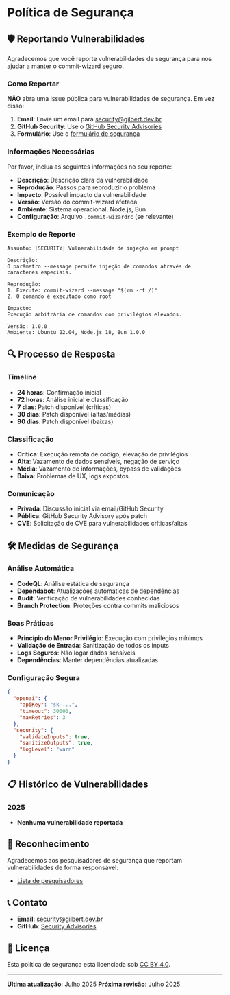 # Política de Segurança

## 🛡️ Reportando Vulnerabilidades

Agradecemos que você reporte vulnerabilidades de segurança para nos ajudar a manter o commit-wizard seguro.

### Como Reportar

**NÃO** abra uma issue pública para vulnerabilidades de segurança. Em vez disso:

1. **Email**: Envie um email para [security@gilbert.dev.br](mailto:security@gilbert.dev.br)
2. **GitHub Security**: Use o [GitHub Security Advisories](https://github.com/gilbert-oliveira/commit-wizard/security/advisories)
3. **Formulário**: Use o [formulário de segurança](https://github.com/gilbert-oliveira/commit-wizard/security/advisories/new)

### Informações Necessárias

Por favor, inclua as seguintes informações no seu reporte:

- **Descrição**: Descrição clara da vulnerabilidade
- **Reprodução**: Passos para reproduzir o problema
- **Impacto**: Possível impacto da vulnerabilidade
- **Versão**: Versão do commit-wizard afetada
- **Ambiente**: Sistema operacional, Node.js, Bun
- **Configuração**: Arquivo `.commit-wizardrc` (se relevante)

### Exemplo de Reporte

```
Assunto: [SECURITY] Vulnerabilidade de injeção em prompt

Descrição:
O parâmetro --message permite injeção de comandos através de caracteres especiais.

Reprodução:
1. Execute: commit-wizard --message "$(rm -rf /)"
2. O comando é executado como root

Impacto:
Execução arbitrária de comandos com privilégios elevados.

Versão: 1.0.0
Ambiente: Ubuntu 22.04, Node.js 18, Bun 1.0.0
```

## 🔍 Processo de Resposta

### Timeline

- **24 horas**: Confirmação inicial
- **72 horas**: Análise inicial e classificação
- **7 dias**: Patch disponível (críticas)
- **30 dias**: Patch disponível (altas/médias)
- **90 dias**: Patch disponível (baixas)

### Classificação

- **Crítica**: Execução remota de código, elevação de privilégios
- **Alta**: Vazamento de dados sensíveis, negação de serviço
- **Média**: Vazamento de informações, bypass de validações
- **Baixa**: Problemas de UX, logs expostos

### Comunicação

- **Privada**: Discussão inicial via email/GitHub Security
- **Pública**: GitHub Security Advisory após patch
- **CVE**: Solicitação de CVE para vulnerabilidades críticas/altas

## 🛠️ Medidas de Segurança

### Análise Automática

- **CodeQL**: Análise estática de segurança
- **Dependabot**: Atualizações automáticas de dependências
- **Audit**: Verificação de vulnerabilidades conhecidas
- **Branch Protection**: Proteções contra commits maliciosos

### Boas Práticas

- **Princípio do Menor Privilégio**: Execução com privilégios mínimos
- **Validação de Entrada**: Sanitização de todos os inputs
- **Logs Seguros**: Não logar dados sensíveis
- **Dependências**: Manter dependências atualizadas

### Configuração Segura

```json
{
  "openai": {
    "apiKey": "sk-...",
    "timeout": 30000,
    "maxRetries": 3
  },
  "security": {
    "validateInputs": true,
    "sanitizeOutputs": true,
    "logLevel": "warn"
  }
}
```

## 📋 Histórico de Vulnerabilidades

### 2025

- **Nenhuma vulnerabilidade reportada**

## 🤝 Reconhecimento

Agradecemos aos pesquisadores de segurança que reportam vulnerabilidades de forma responsável:

- [Lista de pesquisadores](https://github.com/gilbert-oliveira/commit-wizard/security/advisories)

## 📞 Contato

- **Email**: [security@gilbert.dev.br](mailto:security@gilbert.dev.br)
- **GitHub**: [Security Advisories](https://github.com/gilbert-oliveira/commit-wizard/security/advisories)

## 📝 Licença

Esta política de segurança está licenciada sob [CC BY 4.0](https://creativecommons.org/licenses/by/4.0/).

---

**Última atualização**: Julho 2025
**Próxima revisão**: Julho 2025

